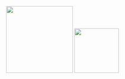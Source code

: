 <img height="180em" src="https://github-readme-stats.vercel.app/api?username=HoldUpAMinute&show_icons=true&hide_border=true&&count_private=true&include_all_commits=true" />
<img height="120em" src="https://discord.c99.nl/widget/theme-1/948147084924690492.png" />
